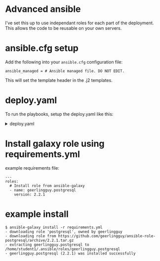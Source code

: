 Advanced ansible
================

I've set this up to use independant roles for each part of the deployment. This allows the code to be reusable on your own servers.

ansible.cfg setup
=================

Add the following into your ````ansible.cfg```` configuration file:

````
ansible_managed = # Ansible managed file. DO NOT EDIT.
````

This will set the template header in the .j2 templates.

deploy.yaml
===========

To run the playbooks, setup the deploy.yaml like this:

<details>
 <summary>deploy.yaml</summary>
  <p>
    
````
---
- hosts: all
  gather_facts: false # remove later! speeds up testing
  become: true
  roles:
    - common

- hosts: frontends
  gather_facts: false # remove later! speeds up testing
  become: true
  roles:
    - deploy_haproxy

- hosts: apps
  gather_facts: false
  become: true
  roles:
    - deploy_tomcat
    - deploy_apache

- hosts: appdbs
  become: true
  roles:
    - geerlingguy.postgresql
````
</p></details>

Install galaxy role using requirements.yml
==========================================

example requirements file:
````
---
roles:
  # Install role from ansible-galaxy
  - name: geerlingguy.postgresql
    version: 2.2.1
````

example install
===============
````
$ ansible-galaxy install -r requirements.yml
- downloading role 'postgresql', owned by geerlingguy
- downloading role from https://github.com/geerlingguy/ansible-role-postgresql/archive/2.2.1.tar.gz
- extracting geerlingguy.postgresql to /home/student1/.ansible/roles/geerlingguy.postgresql
- geerlingguy.postgresql (2.2.1) was installed successfully

````
